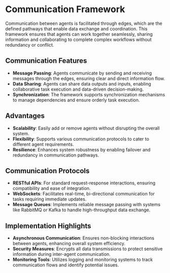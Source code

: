 # Communication Framework

Communication between agents is facilitated through edges, which are the defined pathways that enable data exchange and coordination. This framework ensures that agents can work together seamlessly, sharing information and collaborating to complete complex workflows without redundancy or conflict.

## Communication Features

- **Message Passing**: Agents communicate by sending and receiving messages through the edges, ensuring clear and direct information flow.
- **Data Sharing**: Agents can share data outputs and inputs, enabling collaborative task execution and data-driven decision-making.
- **Synchronization**: The framework supports synchronization mechanisms to manage dependencies and ensure orderly task execution.

## Advantages

- **Scalability**: Easily add or remove agents without disrupting the overall system.
- **Flexibility**: Supports various communication protocols to cater to different agent requirements.
- **Resilience**: Enhances system robustness by enabling failover and redundancy in communication pathways.

## Communication Protocols

- **RESTful APIs**: For standard request-response interactions, ensuring compatibility and ease of integration.
- **WebSockets**: Facilitates real-time, bi-directional communication for tasks requiring immediate updates.
- **Message Queues**: Implements reliable message passing with systems like RabbitMQ or Kafka to handle high-throughput data exchange.

## Implementation Highlights

- **Asynchronous Communication**: Ensures non-blocking interactions between agents, enhancing overall system efficiency.
- **Security Measures**: Encrypts all data transmissions to protect sensitive information during inter-agent communication.
- **Monitoring Tools**: Utilizes logging and monitoring systems to track communication flows and identify potential issues.
